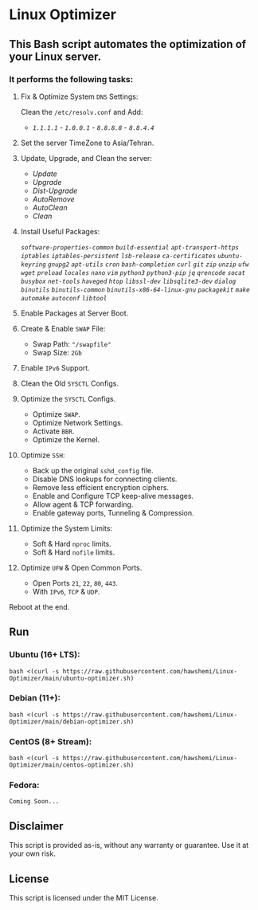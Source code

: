 # Linux Optimizer

## This Bash script automates the optimization of your Linux server.
### It performs the following tasks:


1. Fix & Optimize System `DNS` Settings:

    Clean the `/etc/resolv.conf` and Add:
    - _`1.1.1.1`_  - _`1.0.0.1`_  - _`8.8.8.8`_  - _`8.8.4.4`_
    
    
2. Set the server TimeZone to Asia/Tehran.
    

3. Update, Upgrade, and Clean the server:
    - _Update_
    - _Upgrade_
    - _Dist-Upgrade_
    - _AutoRemove_
    - _AutoClean_
    - _Clean_


4. Install Useful Packages:

    _`software-properties-common`_ _`build-essential`_ _`apt-transport-https`_ _`iptables`_ _`iptables-persistent`_ _`lsb-release`_ _`ca-certificates`_ _`ubuntu-keyring`_ _`gnupg2`_ _`apt-utils`_ _`cron`_ _`bash-completion`_ _`curl`_ _`git`_ _`zip`_ _`unzip`_ _`ufw`_ _`wget`_ _`preload`_ _`locales`_ _`nano`_ _`vim`_ _`python3`_ _`python3-pip`_ _`jq`_ _`qrencode`_ _`socat`_ _`busybox`_ _`net-tools`_ _`haveged`_ _`htop`_ _`libssl-dev`_ _`libsqlite3-dev`_ _`dialog`_ _`binutils`_ _`binutils-common`_ _`binutils-x86-64-linux-gnu`_ _`packagekit`_ _`make`_ _`automake`_ _`autoconf`_ _`libtool`_

    
5. Enable Packages at Server Boot.


6. Create & Enable `SWAP` File:
    - Swap Path: `"/swapfile"`
    - Swap Size: `2Gb`


7. Enable `IPv6` Support.


8. Clean the Old `SYSCTL` Configs.


9. Optimize the `SYSCTL` Configs.
    - Optimize `SWAP`.
    - Optimize Network Settings.
    - Activate `BBR`.
    - Optimize the Kernel.

    
10. Optimize `SSH`:
    - Back up the original `sshd_config` file.
    - Disable DNS lookups for connecting clients.
    - Remove less efficient encryption ciphers.
    - Enable and Configure TCP keep-alive messages.
    - Allow agent & TCP forwarding.
    - Enable gateway ports, Tunneling & Compression.
    

11. Optimize the System Limits:
    - Soft & Hard `nproc` limits.
    - Soft & Hard `nofile` limits.
    
    
12. Optimize `UFW` & Open Common Ports.
    - Open Ports `21`, `22`, `80`, `443`.
    - With `IPv6`, `TCP` & `UDP`.

    
Reboot at the end.


## Run
### Ubuntu (16+ LTS):
```
bash <(curl -s https://raw.githubusercontent.com/hawshemi/Linux-Optimizer/main/ubuntu-optimizer.sh)
```

### Debian (11+):
```
bash <(curl -s https://raw.githubusercontent.com/hawshemi/Linux-Optimizer/main/debian-optimizer.sh)
```

### CentOS (8+ Stream):
```
bash <(curl -s https://raw.githubusercontent.com/hawshemi/Linux-Optimizer/main/centos-optimizer.sh)
```

### Fedora:
```
Coming Soon...
```


## Disclaimer
This script is provided as-is, without any warranty or guarantee. Use it at your own risk.


## License
This script is licensed under the MIT License.
